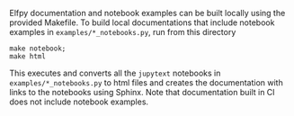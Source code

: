 Elfpy documentation and notebook examples can be built locally using the provided Makefile. To build local documentations that include notebook examples in `examples/*_notebooks.py`, run from this directory

```
make notebook;
make html
```
This executes and converts all the `jupytext` notebooks in `examples/*_notebooks.py` to html files and creates the documentation with links to the notebooks using Sphinx. Note that documentation built in CI does not include notebook examples.
